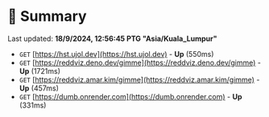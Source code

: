 # 📖 Summary
Last updated: **18/9/2024, 12:56:45 PTG "Asia/Kuala_Lumpur"**

- `GET` [https://hst.ujol.dev](https://hst.ujol.dev) - **Up** (550ms)
- `GET` [https://reddviz.deno.dev/gimme](https://reddviz.deno.dev/gimme) - **Up** (1721ms)
- `GET` [https://reddviz.amar.kim/gimme](https://reddviz.amar.kim/gimme) - **Up** (457ms)
- `GET` [https://dumb.onrender.com](https://dumb.onrender.com) - **Up** (331ms)
